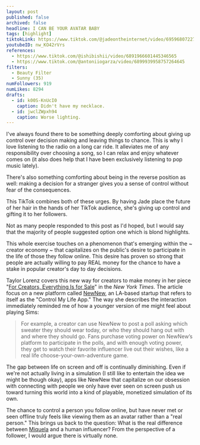 ```yaml
---
layout: post
published: false
archived: false
headline: I CAN BE YOUR AVATAR BABY
tags: [highlight]
tiktokLink: https://www.tiktok.com/@jadeontheinternet/video/6959680722705616133 
youtubeID: nw_KO42rVrs
references:
  - https://www.tiktok.com/@ishibishii/video/6891966601445346565
  - https://www.tiktok.com/@antoniiogarza/video/6899939958757264645
filters:
  - Beauty Filter
  - Sunny (35)
numFollowers: 919
numLikes: 8294
drafts: 
  - id: k00S-KnUcI0
    caption: Didn't have my necklace.
  - id: jwclZWpxh94
    caption: Worse lighting.
---
```


I've always found there to be something deeply comforting about giving up control over decision making and leaving things to chance. This is why I love listening to the radio on a long car ride. It alleviates me of any responsibility over choosing a song, so I can relax and enjoy whatever comes on (it also does help that I have been exclusively listening to pop music lately).

There's also something comforting about being in the reverse position as well: making a decision for a stranger gives you a sense of control without fear of the consequences. 

This TikTok combines both of these urges. By having Jade place the future of her hair in the hands of her TikTok audience, she's giving up control and gifting it to her followers. 

Not as many people responded to this post as I'd hoped, but I would say that the majority of people suggested option one which is blond highlights. 

This whole exercise touches on a phenomenon that's emerging within the ~ creator economy ~ that capitalizes on the public's desire to participate in the life of those they follow online. This desire has proven so strong that people are actually willing to pay REAL money for the chance to have a stake in popular creator's day to day decisions. 

Taylor Lorenz covers this new way for creators to make money in her piece "[For Creators, Everything Is for Sale](https://www.nytimes.com/2021/03/10/style/creators-selling-selves.html)" in the *New York Times*. The article focus on a new platform called [NewNew](https://www.nytimes.com/2021/03/10/style/creators-selling-selves.html), an LA-based startup that refers to itself as the "Control My Life App." The way she describes the interaction immediately reminded me of how a younger version of me might feel about playing Sims: 

> For example, a creator can use NewNew to post a poll asking which sweater they should wear today, or who they should hang out with and where they should go. Fans purchase voting power on NewNew’s platform to participate in the polls, and with enough voting power, they get to watch their favorite influencer live out their wishes, like a real life choose-your-own-adventure game.

The gap between life on screen and off is continually diminishing. Even if we're not actually living in a simulation (I still like to entertain the idea we might be though okay), apps like NewNew that capitalize on our obsession with connecting with people we only have ever seen on screen push us toward turning this world into a kind of playable, monetized simulation of its own.

The chance to control a person you follow online, but have never met or seen offline truly feels like viewing them as an avatar rather than a "real person." This brings us back to the question: What is the real difference between [Miquela](https://www.instagram.com/lilmiquela) and a human influencer? From the perspective of a follower, I would argue there is virtually none.